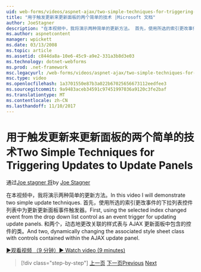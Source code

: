 ```yaml
---
uid: web-forms/videos/aspnet-ajax/two-simple-techniques-for-triggering-updates-to-update-panels
title: "用于触发更新来更新面板的两个简单的技术 |Microsoft 文档"
author: JoeStagner
description: "在本视频中，我将演示两种简单的更新方法。 首先，使用所选的索引更改事件的下拉列表控件列表中为事件三角函数..."
ms.author: aspnetcontent
manager: wpickett
ms.date: 03/13/2008
ms.topic: article
ms.assetid: c844da8a-10e6-45c9-a9e2-331a3b8d3e03
ms.technology: dotnet-webforms
ms.prod: .net-framework
msc.legacyurl: /web-forms/videos/aspnet-ajax/two-simple-techniques-for-triggering-updates-to-update-panels
msc.type: video
ms.openlocfilehash: 1a3701550e87b3a022b67025656673112eedfee3
ms.sourcegitcommit: 9a9483aceb34591c97451997036a9120c3fe2baf
ms.translationtype: MT
ms.contentlocale: zh-CN
ms.lasthandoff: 11/10/2017
---
```

<a name="two-simple-techniques-for-triggering-updates-to-update-panels"></a><span data-ttu-id="cfef4-104">用于触发更新来更新面板的两个简单的技术</span><span class="sxs-lookup"><span data-stu-id="cfef4-104">Two Simple Techniques for Triggering Updates to Update Panels</span></span>
====================
<span data-ttu-id="cfef4-105">通过[Joe stagner 将](https://github.com/JoeStagner)</span><span class="sxs-lookup"><span data-stu-id="cfef4-105">by [Joe Stagner](https://github.com/JoeStagner)</span></span>

<span data-ttu-id="cfef4-106">在本视频中，我将演示两种简单的更新方法。</span><span class="sxs-lookup"><span data-stu-id="cfef4-106">In this video I will demonstrate two simple update techniques.</span></span> <span data-ttu-id="cfef4-107">首先，使用所选的索引更改事件的下拉列表控件列表中为更新更新面板事件触发器。</span><span class="sxs-lookup"><span data-stu-id="cfef4-107">First, using the selected index changed event from the drop down list control as an event trigger for updating update panels.</span></span> <span data-ttu-id="cfef4-108">和两个，动态地更改关联的样式表与 AJAX 更新面板中包含的控件的类。</span><span class="sxs-lookup"><span data-stu-id="cfef4-108">And two, dynamically changing the associated style sheet class with controls contained within the AJAX update panel.</span></span>

[<span data-ttu-id="cfef4-109">&#9654;观看视频 （9 分钟）</span><span class="sxs-lookup"><span data-stu-id="cfef4-109">&#9654; Watch video (9 minutes)</span></span>](https://channel9.msdn.com/Blogs/ASP-NET-Site-Videos/two-simple-techniques-for-triggering-updates-to-update-panels)

>[!div class="step-by-step"]
<span data-ttu-id="cfef4-110">[上一页](how-do-i-retrieve-values-from-server-side-ajax-controls.md)
[下一页](use-aspnet-ajax-cascading-drop-down-control-to-access-a-database.md)</span><span class="sxs-lookup"><span data-stu-id="cfef4-110">[Previous](how-do-i-retrieve-values-from-server-side-ajax-controls.md)
[Next](use-aspnet-ajax-cascading-drop-down-control-to-access-a-database.md)</span></span>
